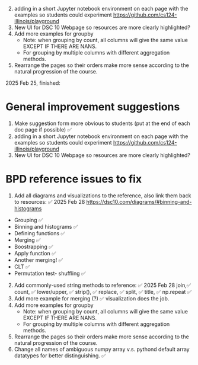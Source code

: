 2. adding in a short Jupyter notebook environment on each page with the examples so students could experiment https://github.com/cs124-illinois/playground 
3. New UI for DSC 10 Webpage so resources are more clearly highlighted? 
4. Add more examples for groupby 
    - Note: when grouping by count, all columns will give the same value EXCEPT IF THERE ARE NANS. 
    - For grouping by multiple columns with different aggregation methods.
5. Rearrange the pages so their orders make more sense according to the natural progression of the course. 



2025 Feb 25, finished: 
# General improvement suggestions 
1. Make suggestion form more obvious to students (put at the end of each doc page if possible) ✅
2. adding in a short Jupyter notebook environment on each page with the examples so students could experiment https://github.com/cs124-illinois/playground 
3. New UI for DSC 10 Webpage so resources are more clearly highlighted? 

# BPD reference issues to fix
1. Add all diagrams and visualizations to the reference, also link them back to resources: ✅ 2025 Feb 28 
https://dsc10.com/diagrams/#binning-and-histograms 
- Grouping ✅
- Binning and histograms ✅
- Defining functions ✅
- Merging ✅
- Boostrapping ✅
- Apply function ✅
- Another merging! ✅
- CLT ✅
- Permutation test- shuffling ✅

2. Add commonly-used string methods to reference: ✅ 2025 Feb 28 
    join,✅ 
    count, ✅
    lower/upper, ✅
    strip(), ✅
    replace, ✅
    split, ✅
    title, ✅
    np.repeat ✅
3. Add more example for merging (?) ✅ visualization does the job. 
4. Add more examples for groupby 
    - Note: when grouping by count, all columns will give the same value EXCEPT IF THERE ARE NANS. 
    - For grouping by multiple columns with different aggregation methods.
5. Rearrange the pages so their orders make more sense according to the natural progression of the course. 
6. Change all names of ambiguous numpy array v.s. pythond default array datatypes for better distinguishing. ✅